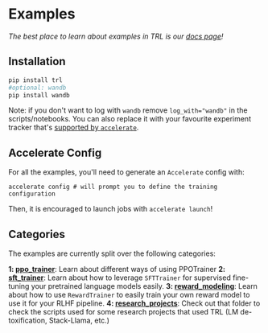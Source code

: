 # Examples

_The best place to learn about examples in TRL is our [docs page](https://huggingface.co/docs/trl/index)!_

## Installation

```bash
pip install trl
#optional: wandb
pip install wandb
```
Note: if you don't want to log with `wandb` remove `log_with="wandb"` in the scripts/notebooks. 
You can also replace it with your favourite experiment tracker that's [supported by `accelerate`](https://huggingface.co/docs/accelerate/usage_guides/tracking).

## Accelerate Config
For all the examples, you'll need to generate an `Accelerate` config with:

```shell
accelerate config # will prompt you to define the training configuration
```

Then, it is encouraged to launch jobs with `accelerate launch`!

## Categories
The examples are currently split over the following categories:

**1: [ppo_trainer](https://github.com/lvwerra/trl/tree/main/examples/ppo_trainer)**: Learn about different ways of using PPOTrainer
**2: [sft_trainer](https://github.com/lvwerra/trl/tree/main/examples/sft_trainer)**: Learn about how to leverage `SFTTrainer` for supervised fine-tuning your pretrained language models easily.
**3: [reward_modeling](https://github.com/lvwerra/trl/tree/main/examples/reward_modeling)**: Learn about how to use `RewardTrainer` to easily train your own reward model to use it for your RLHF pipeline.
**4: [research_projects](https://github.com/lvwerra/trl/tree/main/examples/research_projects)**: Check out that folder to check the scripts used for some research projects that used TRL (LM de-toxification, Stack-Llama, etc.)
